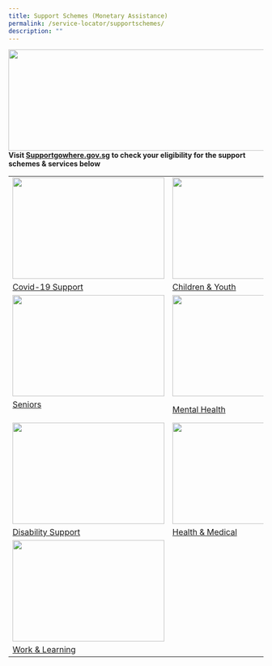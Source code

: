 ```yaml
---
title: Support Schemes (Monetary Assistance)
permalink: /service-locator/supportschemes/
description: ""
---
```

<img src="https://supportgowhere.life.gov.sg/static/Support-5f313b89.svg" style="height:200px;width:1000px">
<b>Visit <a href="/our-programmes/active-ageing">Supportgowhere.gov.sg</a> to check your eligibility for the support schemes &amp; services below</b>
<p>

<table>
	<tbody><tr>
		<td><img src="https://supportgowhere.life.gov.sg/static/Covid19-530b1ec0.svg" style="height:200px;width:300px"></td>
		<td><img src="https://supportgowhere.life.gov.sg/static/Childcare-3376110b.svg" style="height:200px;width:220px"></td>
		<td><img src="https://supportgowhere.life.gov.sg/static/FamiliesParenting-0efdc60a.svg" style="height:200px;width:300px"></td>
	</tr>
	<tr>
		<td><a href="https://supportgowhere.life.gov.sg/categories/covid-19">Covid-19 Support</a><br></td>
		<td><a href="https://supportgowhere.life.gov.sg/categories/children-youth">Children &amp; Youth</a><br></td>
		<td><a href="https://supportgowhere.life.gov.sg/categories/families-and-parenting"> Families &amp; Parenting</a><br></td></tr>
<tr>
		<td><img src="https://supportgowhere.life.gov.sg/static/Seniors-c34f6e4b.svg" style="height:200px;width:300px"></td>
		<td><img src="https://supportgowhere.life.gov.sg/static/MentalHealth-2c644d74.svg" style="height:200px;width:220px"></td>
		<td><img src="https://supportgowhere.life.gov.sg/static/Financial-5d84d4c0.svg" style="height:200px;width:300px"></td>
	</tr>
<tr>
		<td><a href="https://supportgowhere.life.gov.sg/categories/seniors">Seniors</a><br><br></td> 
		<td><a href="https://supportgowhere.life.gov.sg/categories/mental-health">Mental Health</a><br></td>
		<td><a href="https://supportgowhere.life.gov.sg/categories/financial"> Financial Support</a><br>
	</td></tr>
<tr>
		<td><img src="https://supportgowhere.life.gov.sg/static/Disability-575c29b9.svg" style="height:200px;width:300px"></td>
		<td><img src="https://supportgowhere.life.gov.sg/static/Healthcare-462af04e.svg" style="height:200px;width:220px"></td>
		<td><img src="https://supportgowhere.life.gov.sg/static/Housing-5feea8ac.svg" style="height:200px;width:300px"></td>
	</tr>
<tr>
		<td><a href="https://supportgowhere.life.gov.sg/categories/disability">Disability Support</a><br></td>
		<td><a href="https://supportgowhere.life.gov.sg/categories/health-medical">Health &amp; Medical</a><br></td>
		<td><a href="https://supportgowhere.life.gov.sg/categories/housing-shelter"> Housing &amp; Shelter</a><br>
			</td></tr>
	<tr>
		<td><img src="https://supportgowhere.life.gov.sg/static/Work-c350c5f2.svg" style="height:200px;width:300px"></td>
	</tr>
	<tr>
		<td><a href="https://supportgowhere.life.gov.sg/categories/work-learning">Work &amp; Learning</a><br>
			</td></tr>			
</tbody></table></p>